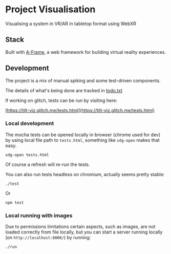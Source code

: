 # Project Visualisation

Visualising a system in VR/AR in tabletop format using WebXR

## Stack

Built with [A-Frame](https://aframe.io), a web framework for building virtual reality experiences.

## Development

The project is a mix of manual spiking and some test-driven components.

The details of what's being done are tracked in [todo.txt](todo.txt)

If working on glitch, tests can be run by visiting here:

[https://tilt-viz.glitch.me/tests.html](https://tilt-viz.glitch.me/tests.html)

### Local development

The mocha tests can be opened locally in browser (chrome used for dev) by 
using local file path to `tests.html`, something like `xdg-open` makes that easy.

```
xdg-open tests.html
```

Of course a refresh will re-run the tests.

You can also run tests headless on chromium, actually seems pretty stable:

```
./test
```

Or

```
npm test
```

### Local running with images

Due to permissions limitations certain aspects, such as images, are not loaded
correctly from file locally, but you can start a server running
locally (on `http://localhost:8000/`) by running:

```
./run
```
